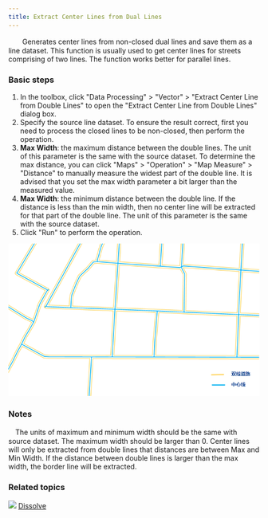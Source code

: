 ```yaml
---
title: Extract Center Lines from Dual Lines
---
```


　　Generates center lines from non-closed dual lines and save them as a line dataset. This function is usually used to get center lines for streets comprising of two lines. The function works better for parallel lines. 


### Basic steps

 1. In the toolbox, click "Data Processing" > "Vector" > "Extract Center Line from Double Lines" to open the "Extract Center Line from Double Lines" dialog box.
 2. Specify the source line dataset. To ensure the result correct, first you need to process the closed lines to be non-closed, then perform the operation.
 3. **Max Width**: the maximum distance between the double lines. The unit of this parameter is the same with the source dataset. To determine the max distance, you can click "Maps" > "Operation" > "Map Measure" > "Distance" to manually measure the widest part of the double line. It is advised that you set the max width parameter a bit larger than the measured value. 
 4. **Max Width**: the minimum distance between the double line. If the distance is less than the min width, then no center line will be extracted for that part of the double line. The unit of this parameter is the same with the source dataset. 
 5. Click "Run" to perform the operation.

  ![](img/DualLineToCenterLine.png)

### Notes

　The units of maximum and minimum width should be the same with source dataset. The maximum width should be larger than 0. Center lines will only be extracted from double lines that distances are between Max and Min Width. If the distance between double lines is larger than the max width, the border line will be extracted.

### Related topics

![](img/smalltitle.png) [Dissolve](Datafuse.html)

